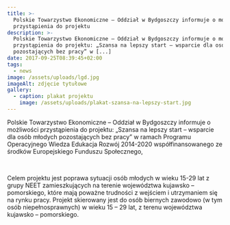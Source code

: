 ```yaml
---
title: >-
  Polskie Towarzystwo Ekonomiczne – Oddział w Bydgoszczy informuje o możliwości
  przystąpienia do projektu
description: >-
  Polskie Towarzystwo Ekonomiczne – Oddział w Bydgoszczy informuje o możliwości
  przystąpienia do projektu: „Szansa na lepszy start – wsparcie dla osób młodych
  pozostających bez pracy” w [...]
date: 2017-09-25T08:39:45+02:00
tags:
  - news
image: /assets/uploads/lgd.jpg
imageAlt: zdjęcie tytułowe
gallery:
  - caption: plakat projektu
    image: /assets/uploads/plakat-szansa-na-lepszy-start.jpg
---
```

Polskie Towarzystwo Ekonomiczne – Oddział w Bydgoszczy informuje o możliwości przystąpienia do projektu: „Szansa na lepszy start – wsparcie dla osób młodych pozostających bez pracy” w ramach Programu Operacyjnego Wiedza Edukacja Rozwój 2014-2020 współfinansowanego ze środków Europejskiego Funduszu Społecznego,

<br>

Celem projektu jest poprawa sytuacji osób młodych w wieku 15-29 lat z grupy NEET zamieszkujących na terenie województwa kujawsko – pomorskiego, które mają poważne trudności z wejściem i utrzymaniem się na rynku pracy. Projekt skierowany jest do osób biernych zawodowo (w tym osób niepełnosprawnych) w wieku 15 – 29 lat, z terenu województwa kujawsko – pomorskiego.
